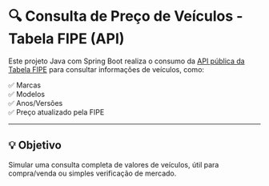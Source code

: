 # 🔍 Consulta de Preço de Veículos - Tabela FIPE (API)

Este projeto Java com Spring Boot realiza o consumo da [API pública da Tabela FIPE](https://deividfortuna.github.io/fipe/) para consultar informações de veículos, como:

✅ Marcas  
✅ Modelos  
✅ Anos/Versões  
✅ Preço atualizado pela FIPE

---

## 💡 Objetivo
Simular uma consulta completa de valores de veículos, útil para compra/venda ou simples verificação de mercado.

